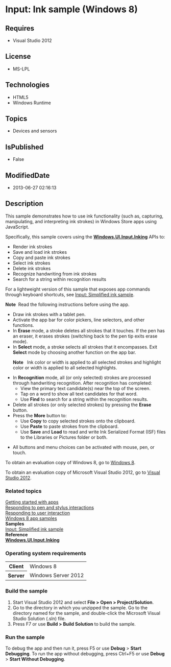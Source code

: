 # Input: Ink sample (Windows 8)
## Requires
* Visual Studio 2012
## License
* MS-LPL
## Technologies
* HTML5
* Windows Runtime
## Topics
* Devices and sensors
## IsPublished
* False
## ModifiedDate
* 2013-06-27 02:16:13
## Description

<div id="mainSection">
<p></p>
<p>This sample demonstrates how to use ink functionality (such as, capturing, manipulating, and interpreting ink strokes) in Windows Store apps using JavaScript.
</p>
<p>Specifically, this sample covers using the <a href="http://msdn.microsoft.com/library/windows/apps/br208524">
<b>Windows.UI.Input.Inking</b></a> APIs to:</p>
<ul>
<li>Render ink strokes </li><li>Save and load ink strokes </li><li>Copy and paste ink strokes </li><li>Select ink strokes </li><li>Delete ink strokes </li><li>Recognize handwriting from ink strokes </li><li>Search for a string within recognition results </li></ul>
<p></p>
For a lightweight version of this sample that exposes app commands through keyboard shortcuts, see
<a href="http://go.microsoft.com/fwlink/p/?linkid=246570">Input: Simplified ink sample</a>.
<p></p>
<p class="note"><b>Note</b>&nbsp;&nbsp;Read the following instructions before using the app.</p>
<ul>
<li>Draw ink strokes with a tablet pen. </li><li>Activate the app bar for color pickers, line selectors, and other functions. </li><li>In <b>Erase</b> mode, a stroke deletes all strokes that it touches. If the pen has an eraser, it erases strokes (switching back to the pen tip exits erase mode).
</li><li>In <b>Select</b> mode, a stroke selects all strokes that it encompasses. Exit
<b>Select</b> mode by choosing another function on the app bar.
<p class="note"><b>Note</b>&nbsp;&nbsp; Ink color or width is applied to all selected strokes and highlight color or width is applied to all selected highlights.
</p>
</li><li>In <b>Recognition</b> mode, all (or only selected) strokes are processed through handwriting recognition. After recognition has completed:
<ul>
<li>View the primary text candidate(s) near the top of the screen. </li><li>Tap on a word to show all text candidates for that word. </li><li>Use <b>Find</b> to search for a string within the recognition results. </li></ul>
</li><li>Delete all strokes (or only selected strokes) by pressing the <b>Erase</b> button.
</li><li>Press the <b>More</b> button to:
<ul>
<li>Use <b>Copy</b> to copy selected strokes onto the clipboard. </li><li>Use <b>Paste</b> to paste strokes from the clipboard. </li><li>Use <b>Save</b> and <b>Load</b> to read and write Ink Serialized Format (ISF) files to the Libraries or Pictures folder or both.
</li></ul>
</li><li>
<p>All buttons and menu choices can be activated with mouse, pen, or touch. </p>
</li></ul>
<p></p>
<p>To obtain an evaluation copy of Windows&nbsp;8, go to <a href="http://go.microsoft.com/fwlink/p/?linkid=241655">
Windows&nbsp;8</a>.</p>
<p>To obtain an evaluation copy of Microsoft Visual Studio&nbsp;2012, go to <a href="http://go.microsoft.com/fwlink/p/?linkid=241656">
Visual Studio&nbsp;2012</a>.</p>
<h3><a id="related_topics"></a>Related topics</h3>
<dl><dt><a href="http://msdn.microsoft.com/library/windows/apps/">Getting started with apps</a>
</dt><dt><a href="http://msdn.microsoft.com/library/windows/apps/hh700425">Responding to pen and stylus interactions</a>
</dt><dt><a href="http://msdn.microsoft.com/library/windows/apps/hh700412">Responding to user interaction</a>
</dt><dt><a href="http://go.microsoft.com/fwlink/p/?LinkID=227694">Windows 8 app samples</a>
</dt><dt><b>Samples</b> </dt><dt><a href="http://go.microsoft.com/fwlink/p/?linkid=246570">Input: Simplified ink sample</a>
</dt><dt><b>Reference</b> </dt><dt><a href="http://msdn.microsoft.com/library/windows/apps/br208524"><b>Windows.UI.Input.Inking</b></a>
</dt></dl>
<h3>Operating system requirements</h3>
<table>
<tbody>
<tr>
<th>Client</th>
<td><dt>Windows&nbsp;8 </dt></td>
</tr>
<tr>
<th>Server</th>
<td><dt>Windows Server&nbsp;2012 </dt></td>
</tr>
</tbody>
</table>
<h3>Build the sample</h3>
<ol>
<li>Start Visual Studio&nbsp;2012 and select <b>File &gt; Open &gt; Project/Solution</b>.
</li><li>Go to the directory in which you unzipped the sample. Go to the directory named for the sample, and double-click the Microsoft Visual Studio Solution (.sln) file.
</li><li>Press F7 or use <b>Build &gt; Build Solution</b> to build the sample. </li></ol>
<h3>Run the sample</h3>
<p>To debug the app and then run it, press F5 or use <b>Debug</b> &gt; <b>Start Debugging</b>. To run the app without debugging, press Ctrl&#43;F5 or use
<b>Debug</b> &gt; <b>Start Without Debugging</b>.</p>
</div>
